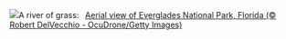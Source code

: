 ![](https://www.bing.com/th?id=OHR.AerialEverglades_EN-US9045585896_UHD.jpg&w=1000)A river of grass:&nbsp;&ensp;[Aerial view of Everglades National Park, Florida (© Robert DelVecchio - OcuDrone/Getty Images)](https://www.bing.com/th?id=OHR.AerialEverglades_EN-US9045585896_UHD.jpg)
<br><br/>
